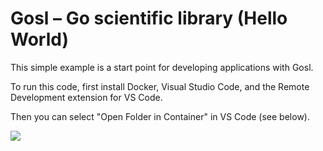 # Gosl &ndash; Go scientific library (Hello World)

This simple example is a start point for developing applications with Gosl.

To run this code, first install Docker, Visual Studio Code, and the Remote Development extension for VS Code.

Then you can select "Open Folder in Container" in VS Code (see below).

![](open-in-container.gif)
